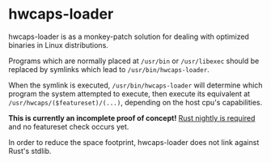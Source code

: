 # hwcaps-loader

hwcaps-loader is as a monkey-patch solution for dealing with optimized binaries in Linux distributions.

Programs which are normally placed at `/usr/bin` or `/usr/libexec` should be replaced by symlinks which lead to `/usr/bin/hwcaps-loader`.

When the symlink is executed, `/usr/bin/hwcaps-loader` will determine which program the system attempted to execute,
then execute its equivalent at `/usr/hwcaps/($featureset)/(...)`, depending on the host cpu's capabilities.

**This is currently an incomplete proof of concept!** <u>Rust nightly is required</u> and no featureset check occurs yet.

In order to reduce the space footprint, hwcaps-loader does not link against Rust's stdlib.
